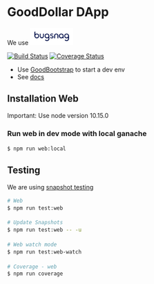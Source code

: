 
# GoodDollar DApp
We use [<img src="/bugsnag_logo.svg?raw=true&sanitize=1" width="100px"/>](https://bugsnag.com)

[![Build Status](https://travis-ci.com/GoodDollar/GoodDAPP.svg?branch=master)](https://travis-ci.com/GoodDollar/GoodDAPP) [![Coverage Status](https://coveralls.io/repos/github/GoodDollar/GoodDAPP/badge.svg?branch=master)](https://coveralls.io/github/GoodDollar/GoodDAPP?branch=master)

- Use [GoodBootstrap](https://github.com/GoodDollar/GoodBootstrap) to start a dev env
- See [docs](https://docs.gooddollar.org)

## Installation Web

Important: Use node version 10.15.0

### Run web in dev mode with local ganache

```bash
$ npm run web:local
```

## Testing

We are using [snapshot testing](https://jestjs.io/docs/en/snapshot-testing)

```bash
# Web
$ npm run test:web

# Update Snapshots
$ npm run test:web -- -u

# Web watch mode
$ npm run test:web-watch

# Coverage - web
$ npm run coverage
```
